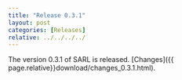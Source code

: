 ```yaml
---
title: "Release 0.3.1"
layout: post
categories: [Releases]
relative: ../../../../
---
```


The version 0.3.1 of SARL is released. [Changes]({{ page.relative}}download/changes_0.3.1.html).
